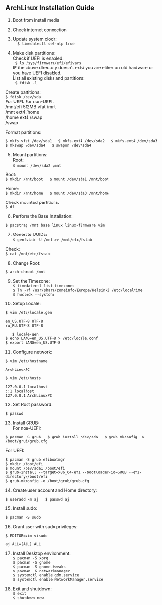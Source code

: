## ArchLinux Installation Guide 

1. Boot from install media  

2. Check internet connection  

3. Update system clock:  
`  
$ timedatectl set-ntp true  
` 

4. Make disk partitions:  
Check if UEFI is enabled:  
` 
$ ls /sys/firmware/efi/efivars  
`  
IF the above directory doesn't exist you are either on old hardware or you have UEFI disabled.   
List all existing disks and partitions:  
` 
$ fdisk -l  
`  

Create partitions:  
`
$ fdisk /dev/sda  
`  
For UEFI:		 For non-UEFI:  
 /mnt/efi 512MB	vfat	/mnt		
 /mnt	 	ext4	 /home  
 /home	 	ext4	 /swap  
 /swap	   		

Format partitions:  

`
$ mkfs.vfat /dev/sda1  
$ mkfs.ext4 /dev/sda2  
$ mkfs.ext4 /dev/sda3  
$ mkswap /dev/sda4  
$ swapon /dev/sda4  
`

5. Mount partitions:  
Root:  
`
$ mount /dev/sda2 /mnt  
`
	
Boot:  
`
$ mkdir /mnt/boot  
$ mount /dev/sda1 /mnt/boot  
`

Home:  
`
$ mkdir /mnt/home  
$ mount /dev/sda3 /mnt/home  
`

Check mounted partitions:  
`
$ df
`

6. Perform the Base Installation:  

`
$ pacstrap /mnt base linux linux-firmware vim  
`

7. Generate UUIDs:  
`
$ genfstab -U /mnt >> /mnt/etc/fstab  
`

Check:  
`
$ cat /mnt/etc/fstab  
`

8. Change Root:  

`
$ arch-chroot /mnt  
`

9. Set the Timezone:  
`
$ timedatectl list-timezones
`  
`
$ ln -sf /usr/share/zoneinfo/Europe/Helsinki /etc/localtime  
`  
`
$ hwclock --systohc  
`  

10. Setup Locale:  

`
$ vim /etc/locale.gen
`  
```
en_US.UTF-8 UTF-8  
ru_RU.UTF-8 UTF-8  
```  
`	
$ locale-gen  
`  
`
$ echo LANG=en_US.UTF-8 > /etc/locale.conf
`  
`
$ export LANG=en_US.UTF-8  
`  

11. Configure network:  

`
$ vim /etc/hostname
`  
```
ArchLinuxPC  
```  
`
$ vim /etc/hosts
`  
```
127.0.0.1 localhost  
::1 localhost  
127.0.0.1 ArchLinuxPC  
```  

12. Set Root password:  

`
$ passwd  
`  

13. Install GRUB:  
For non-UEFI:  

`
$ pacman -S grub  
$ grub-install /dev/sda  
$ grub-mkconfig -o /boot/grub/grub.cfg  
`  

For UEFI:  

`
$ pacman -S grub efibootmgr
`  
`
$ mkdir /boot/efi
`  
`
$ mount /dev/sda1 /boot/efi
`  
`
$ grub-install --target=x86_64-efi --bootloader-id=GRUB --efi-directory=/boot/efi
`  
`
$ grub-mkconfig -o /boot/grub/grub.cfg  
`  

14. Create user account and Home directory:  

`
$ useradd -m aj  
$ passwd aj  
`  

15. Install sudo:  

`
$ pacman -S sudo  
`  

16. Grant user with sudo privileges:  

`
$ EDITOR=vim visudo  
`  
```
aj ALL=(ALL) ALL  
```  

17. Install Desktop environment:  
`
$ pacman -S xorg
`  
`
$ pacman -S gnome  
`  
`
$ pacman -S gnome-tweaks
`  
`
$ pacman -S networkmanager
`  
`
$ systemctl enable gdm.service
`  
`
$ systemctl enable NetworkManager.service
`  

18. Exit and shutdown:  
`
$ exit
`  
`
$ shutdown now  
`  
